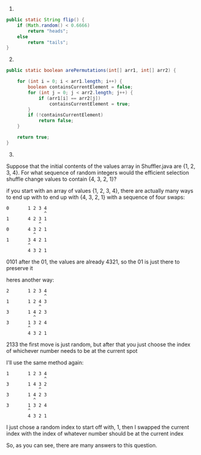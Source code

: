 1. 
```java
public static String flip() {
    if (Math.random() < 0.6666)
        return "heads";
    else
        return "tails";
}
```



2. 
```java
public static boolean arePermutations(int[] arr1, int[] arr2) {

    for (int i = 0; i < arr1.length; i++) {
        boolean containsCurrentElement = false;
        for (int j = 0; j < arr2.length; j++) {
            if (arr1[i] == arr2[j])
                containsCurrentElement = true;  
        }
        if (!containsCurrentElement)
            return false;
    }

    return true;
}
```



3. 
Suppose that the initial contents of the values array in Shuffler.java are {1, 2, 3, 4}.
For what sequence of random integers would the efficient selection shuffle change values to
contain {4, 3, 2, 1}?

if you start with an array of values {1, 2, 3, 4}, there are actually many ways to end up with to end up with {4, 3, 2, 1} with a sequence of four swaps:

```
0       1 2 3 4
              ^
1       4 2 3 1
            ^
0       4 3 2 1
          ^
1       3 4 2 1
        ^    
        4 3 2 1
```

0101
after the 01, the values are already 4321, so the 01 is just there to preserve it



heres another way:

```
2       1 2 3 4
              ^
1       1 2 4 3
            ^
3       1 4 2 3
          ^
3       1 3 2 4
        ^    
        4 3 2 1
```

2133
the first move is just random, but after that you just choose the index of whichever number
needs to be at the current spot



I'll use the same method again:

```
1       1 2 3 4
              ^
3       1 4 3 2
            ^
3       1 4 2 3
          ^
3       1 3 2 4
        ^    
        4 3 2 1
```

I just chose a random index to start off with, 1, then I swapped the current index with the
index of whatever number should be at the current index

So, as you can see, there are many answers to this question.